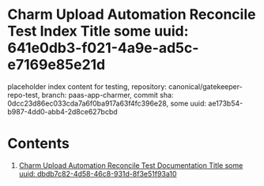 # Charm Upload Automation Reconcile Test Index Title some uuid: 641e0db3-f021-4a9e-ad5c-e7169e85e21d
 placeholder index content for testing,  repository: canonical/gatekeeper-repo-test,  branch: paas-app-charmer,  commit sha: 0dcc23d86ec033cda7a6f0ba917a63f4fc396e28,  some uuid: ae173b54-b987-4dd0-abb4-2d8ce627bcbd

# Contents

1. [Charm Upload Automation Reconcile Test Documentation Title some uuid: dbdb7c82-4d58-46c8-931d-8f3e51f93a10](doc.md)